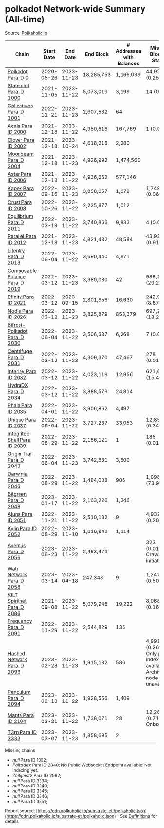 # polkadot Network-wide Summary (All-time)

Source: [Polkaholic.io](https://polkaholic.io)


| Chain            | Start Date | End Date | End Block | # Addresses with Balances | Missing Blocks / Status |
| ---------------- | ---------- | ---------| --------- | ------------------------- | ----------------------- |
| [Polkadot Para ID 0](/polkadot/0-polkadot) | 2020-05-26 | 2023-11-23 | 18,285,753 |  1,166,039 | 44,951 (0.25%)  |
| [Statemint Para ID 1000](/polkadot/1000-statemint) | 2021-11-05 | 2023-11-22 | 5,073,019 |  3,199 | 14 (0.00%)  |
| [Collectives Para ID 1001](/polkadot/1001-collectives) | 2022-11-21 | 2023-11-23 | 2,607,582 |  64 |    |
| [Acala Para ID 2000](/polkadot/2000-acala) | 2021-12-18 | 2023-11-22 | 4,950,616 |  167,769 | 1 (0.00%)  |
| [Clover Para ID 2002](/polkadot/2002-clover) | 2021-12-18 | 2023-10-24 | 4,618,218 |  2,280 |    |
| [Moonbeam Para ID 2004](/polkadot/2004-moonbeam) | 2021-12-18 | 2023-11-23 | 4,926,992 |  1,474,560 |    |
| [Astar Para ID 2006](/polkadot/2006-astar) | 2021-12-18 | 2023-11-22 | 4,936,662 |  577,146 |    |
| [Kapex Para ID 2007](/polkadot/2007-kapex) | 2022-09-16 | 2023-11-23 | 3,058,657 |  1,079 | 1,749 (0.06%)  |
| [Crust Para ID 2008](/polkadot/2008-crust) | 2022-10-26 | 2023-11-22 | 2,225,877 |  1,012 |    |
| [Equilibrium Para ID 2011](/polkadot/2011-equilibrium) | 2022-03-19 | 2023-11-22 | 3,740,866 |  9,833 | 4 (0.00%)  |
| [Parallel Para ID 2012](/polkadot/2012-parallel) | 2021-12-18 | 2023-11-23 | 4,821,482 |  48,584 | 43,933 (0.91%)  |
| [Litentry Para ID 2013](/polkadot/2013-litentry) | 2022-06-04 | 2023-11-22 | 3,690,440 |  4,871 |    |
| [Composable Finance Para ID 2019](/polkadot/2019-composable) | 2022-03-12 | 2023-11-23 | 3,380,080 |  42 | 988,228 (29.24%)  |
| [Efinity Para ID 2021](/polkadot/2021-efinity) | 2022-03-12 | 2023-09-15 | 2,801,656 |  16,630 | 242,949 (8.67%)  |
| [Nodle Para ID 2026](/polkadot/2026-nodle) | 2022-03-12 | 2023-11-23 | 3,825,879 |  853,379 | 697,249 (18.22%)  |
| [Bifrost-Polkadot Para ID 2030](/polkadot/2030-bifrost-dot) | 2022-06-04 | 2023-11-22 | 3,506,337 |  6,268 | 7 (0.00%)  |
| [Centrifuge Para ID 2031](/polkadot/2031-centrifuge) | 2022-03-12 | 2023-11-23 | 4,309,370 |  47,467 | 278 (0.01%)  |
| [Interlay Para ID 2032](/polkadot/2032-interlay) | 2022-03-12 | 2023-11-22 | 4,023,119 |  12,956 | 621,626 (15.45%)  |
| [HydraDX Para ID 2034](/polkadot/2034-hydradx) | 2022-03-12 | 2023-11-22 | 3,888,579 |  24,814 |    |
| [Phala Para ID 2035](/polkadot/2035-phala) | 2022-04-01 | 2023-11-22 | 3,906,862 |  4,497 |    |
| [Unique Para ID 2037](/polkadot/2037-unique) | 2022-06-04 | 2023-11-22 | 3,727,237 |  33,053 | 12,851 (0.34%)  |
| [Integritee Shell Para ID 2039](/polkadot/2039-integritee-shell) | 2022-08-29 | 2023-11-22 | 2,186,121 |  1 | 185 (0.01%)  |
| [Origin Trail Para ID 2043](/polkadot/2043-origintrail) | 2022-06-04 | 2023-11-23 | 3,742,881 |  3,800 |    |
| [Darwinia Para ID 2046](/polkadot/2046-darwinia) | 2022-08-29 | 2023-11-22 | 1,484,008 |  906 | 1,098,061 (73.99%)  |
| [Bitgreen Para ID 2048](/polkadot/2048-bitgreen) | 2023-01-17 | 2023-11-22 | 2,163,226 |  1,346 |    |
| [Ajuna Para ID 2051](/polkadot/2051-ajuna) | 2022-11-21 | 2023-11-22 | 2,510,182 |  9 | 4,932 (0.20%)  |
| [Kylin Para ID 2052](/polkadot/2052-kylin) | 2022-08-29 | 2023-11-10 | 1,616,948 |  1,114 |    |
| [Aventus Para ID 2056](/polkadot/2056-aventus) | 2023-06-23 | 2023-11-22 | 2,463,479 |   | 323 (0.01%) Crawling initiated |
| [Watr Network Para ID 2058](/polkadot/2058-watr) | 2023-03-14 | 2023-04-18 | 247,348 |  9 | 1,242 (0.50%)  |
| [KILT Spiritnet Para ID 2086](/polkadot/2086-kilt) | 2021-09-08 | 2023-11-22 | 5,079,946 |  19,222 | 8,068 (0.16%)  |
| [Frequency Para ID 2091](/polkadot/2091-frequency) | 2022-11-29 | 2023-11-22 | 2,544,829 |  135 |    |
| [Hashed Network Para ID 2093](/polkadot/2093-hashed) | 2023-02-28 | 2023-11-23 | 1,915,182 |  586 | 4,991 (0.26%) Only partial index available: Archive node unavailable |
| [Pendulum Para ID 2094](/polkadot/2094-pendulum) | 2023-02-13 | 2023-11-22 | 1,928,556 |  1,409 |    |
| [Manta Para ID 2104](/polkadot/2104-manta) | 2023-03-21 | 2023-11-22 | 1,738,071 |  28 | 12,262 (0.71%) Onboarding |
| [T3rn Para ID 3333](/polkadot/3333-t3rn) | 2023-03-07 | 2023-11-23 | 1,858,695 |  2 |    |

Missing chains


* *null* Para ID 1002; 
* *Polkadex* Para ID 2040; No Public Websocket Endpoint available: Not indexing yet.
* *Zeitgeist2* Para ID 2092; 
* *null* Para ID 3334; 
* *null* Para ID 3340; 
* *null* Para ID 3345; 
* *null* Para ID 3346; 
* *null* Para ID 3351; 

Report source: [https://cdn.polkaholic.io/substrate-etl/polkaholic.json](https://cdn.polkaholic.io/substrate-etl/polkaholic.json) | See [Definitions](/DEFINITIONS.md) for details
